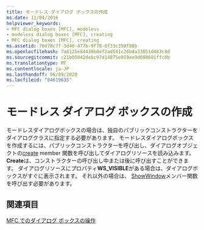 ```yaml
---
title: モードレス ダイアログ ボックスの作成
ms.date: 11/04/2016
helpviewer_keywords:
- MFC dialog boxes [MFC], modeless
- modeless dialog boxes [MFC], creating
- MFC dialog boxes [MFC], creating
ms.assetid: 70d78c7f-3d40-477b-9f78-0f33c359f88b
ms.openlocfilehash: 7a6125e84438b0ef2ad541c26bda33051d483c8d
ms.sourcegitcommit: c21b05042debc97d14875e019ee9d698691ffc0b
ms.translationtype: MT
ms.contentlocale: ja-JP
ms.lasthandoff: 06/09/2020
ms.locfileid: "84619635"
---
```

# <a name="creating-modeless-dialog-boxes"></a>モードレス ダイアログ ボックスの作成

モードレスダイアログボックスの場合は、独自のパブリックコンストラクターをダイアログクラスに指定する必要があります。 モードレスダイアログボックスを作成するには、パブリックコンストラクターを呼び出し、ダイアログオブジェクトの[create](reference/cdialog-class.md#create) member 関数を呼び出してダイアログリソースを読み込みます。 **Create**は、コンストラクターの呼び出し中または後に呼び出すことができます。 ダイアログリソースにプロパティ**WS_VISIBLE**がある場合は、ダイアログボックスがすぐに表示されます。 それ以外の場合は、 [ShowWindow](reference/cwnd-class.md#showwindow)メンバー関数を呼び出す必要があります。

## <a name="see-also"></a>関連項目

[MFC でのダイアログ ボックスの操作](life-cycle-of-a-dialog-box.md)
